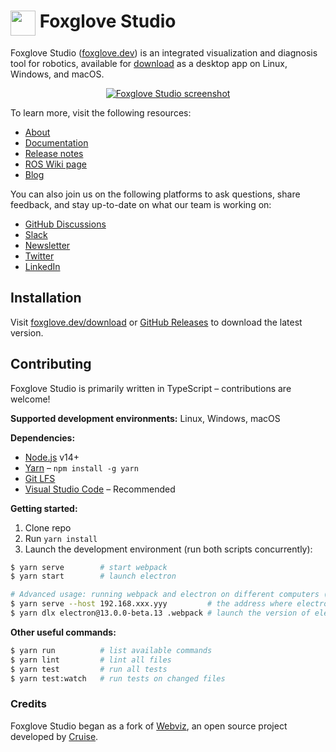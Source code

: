 # <img src="resources/icon/icon.png" width="40" height="40" align="top"> Foxglove Studio

Foxglove Studio ([foxglove.dev](https://foxglove.dev)) is an integrated visualization and diagnosis tool for robotics, available for [download](https://foxglove.dev/download) as a desktop app on Linux, Windows, and macOS.

<p align="center">
  <a href="https://foxglove.dev"><img alt="Foxglove Studio screenshot" src="/resources/screenshot.jpg"></a>
</p>

To learn more, visit the following resources:

- [About](https://foxglove.dev/about)
- [Documentation](https://foxglove.dev/docs)
- [Release notes](https://github.com/foxglove/studio/releases)
- [ROS Wiki page](http://wiki.ros.org/FoxgloveStudio)
- [Blog](https://foxglove.dev/blog)

You can also join us on the following platforms to ask questions, share feedback, and stay up-to-date on what our team is working on:

- [GitHub Discussions](https://github.com/foxglove/studio/discussions)
- [Slack](https://foxglove.dev/join-slack)
- [Newsletter](https://www.getrevue.co/profile/foxglove)
- [Twitter](https://twitter.com/foxglovedev)
- [LinkedIn](https://www.linkedin.com/company/foxglovedev)

## Installation

Visit [foxglove.dev/download](https://foxglove.dev/download) or [GitHub Releases](https://github.com/foxglove/studio/releases) to download the latest version.

## Contributing

Foxglove Studio is primarily written in TypeScript – contributions are welcome!

**Supported development environments:** Linux, Windows, macOS

**Dependencies:**

- [Node.js](https://nodejs.org/en/) v14+
- [Yarn](https://yarnpkg.com/getting-started/install) – `npm install -g yarn`
- [Git LFS](https://git-lfs.github.com/)
- [Visual Studio Code](https://code.visualstudio.com/) – Recommended

**Getting started:**

1. Clone repo
1. Run `yarn install`
1. Launch the development environment (run both scripts concurrently):

```sh
$ yarn serve        # start webpack
$ yarn start        # launch electron

# Advanced usage: running webpack and electron on different computers (or VMs) on the same network
$ yarn serve --host 192.168.xxx.yyy         # the address where electron can reach the webpack dev server
$ yarn dlx electron@13.0.0-beta.13 .webpack # launch the version of electron for the current computer's platform
```

**Other useful commands:**

```sh
$ yarn run          # list available commands
$ yarn lint         # lint all files
$ yarn test         # run all tests
$ yarn test:watch   # run tests on changed files
```

### Credits

Foxglove Studio began as a fork of [Webviz](https://github.com/cruise-automation/webviz), an open source project developed by [Cruise](https://getcruise.com/).
